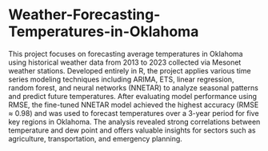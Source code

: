 # Weather-Forecasting-Temperatures-in-Oklahoma
This project focuses on forecasting average temperatures in Oklahoma using historical weather data from 2013 to 2023 collected via Mesonet weather stations. Developed entirely in R, the project applies various time series modeling techniques including ARIMA, ETS, linear regression, random forest, and neural networks (NNETAR) to analyze seasonal patterns and predict future temperatures. After evaluating model performance using RMSE, the fine-tuned NNETAR model achieved the highest accuracy (RMSE ≈ 0.98) and was used to forecast temperatures over a 3-year period for five key regions in Oklahoma. The analysis revealed strong correlations between temperature and dew point and offers valuable insights for sectors such as agriculture, transportation, and emergency planning.
